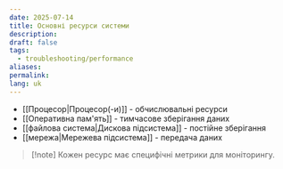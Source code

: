 ```yaml
---
date: 2025-07-14
title: Основні ресурси системи
description: 
draft: false
tags:
  - troubleshooting/performance
aliases: 
permalink: 
lang: uk
---
```


- [[Процесор|Процесор(-и)]] - обчислювальні ресурси
- [[Оперативна пам'ять]] - тимчасове зберігання даних
- [[файлова система|Дискова підсистема]] - постійне зберігання
- [[мережа|Мережева підсистема]] - передача даних


> [!note] Кожен ресурс має специфічні метрики для моніторингу.
